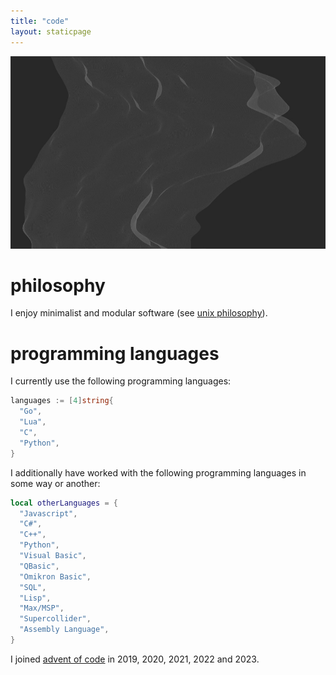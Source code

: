 ```yaml
---
title: "code"
layout: staticpage
---
```


![mesh](/images/mesh.jpg)

# philosophy

I enjoy minimalist and modular software (see [unix philosophy](https://en.wikipedia.org/wiki/Unix_philosophy)).

# programming languages

I currently use the following programming languages:

```go
languages := [4]string{
  "Go",
  "Lua",
  "C",
  "Python",
}
```

I additionally have worked with the following programming languages in some way or another:

```lua
local otherLanguages = {
  "Javascript",
  "C#",
  "C++",
  "Python",
  "Visual Basic",
  "QBasic",
  "Omikron Basic",
  "SQL",
  "Lisp",
  "Max/MSP",
  "Supercollider",
  "Assembly Language",
}
```

I joined [advent of code](https://github.com/usysrc/aoc) in 2019, 2020, 2021, 2022 and 2023.
